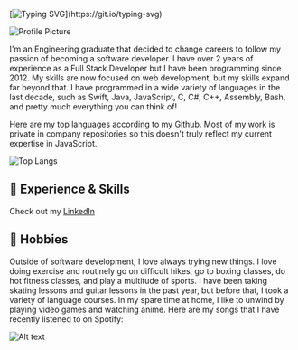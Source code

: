 [![Typing SVG](https://readme-typing-svg.herokuapp.com?font=Fira+Code&pause=1000&width=435&lines=Welcome+to+Aaron's+Github!)](https://git.io/typing-svg)

![Profile Picture](https://imageupload.io/ib/iPW5nGqOnNKI34z_1693825336.jpeg) <!-- Add a link to your profile picture here -->

I'm an Engineering graduate that decided to change careers to follow my passion of becoming a software developer. I have over 2 years of experience as a Full Stack Developer but I have been programming since 2012. My skills are now focused on web development, but my skills expand far beyond that. I have programmed in a wide variety of languages in the last decade, such as Swift, Java, JavaScript, C, C#, C++, Assembly, Bash, and pretty much everything you can think of!

Here are my top languages according to my Github. Most of my work is private in company repositories so this doesn't truly reflect my current expertise in JavaScript.

![Top Langs](https://github-readme-stats.vercel.app/api/top-langs/?username=kaoaaron&layout=compact&theme=tokyonight)

## 💼 Experience & Skills

Check out my [LinkedIn](https://www.linkedin.com/in/aaron-kao)

## 🌟 Hobbies

Outside of software development, I love always trying new things. I love doing exercise and routinely go on difficult hikes, go to boxing classes, do hot fitness classes, and play a multitude of sports. I have been taking skating lessons and guitar lessons in the past year, but before that, I took a variety of language courses. In my spare time at home, I like to unwind by playing video games and watching anime. Here are my songs that I have recently listened to on Spotify:

![Alt text](https://spotify-recently-played-readme.vercel.app/api?user=12176742382)
